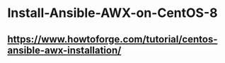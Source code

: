 # Install-Ansible-AWX-on-CentOS-8
## https://www.howtoforge.com/tutorial/centos-ansible-awx-installation/

